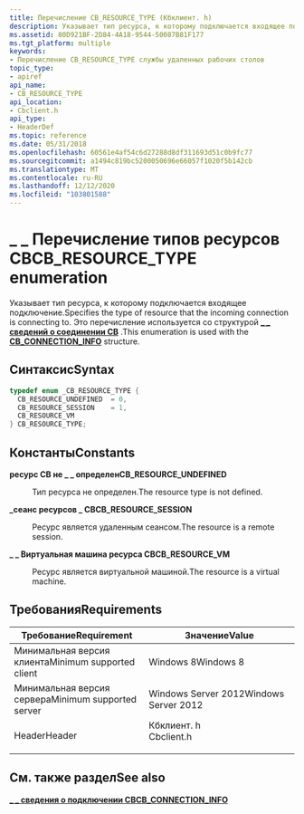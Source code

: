 ```yaml
---
title: Перечисление CB_RESOURCE_TYPE (Кбклиент. h)
description: Указывает тип ресурса, к которому подключается входящее подключение.
ms.assetid: 80D921BF-2D84-4A18-9544-50087B81F177
ms.tgt_platform: multiple
keywords:
- Перечисление CB_RESOURCE_TYPE службы удаленных рабочих столов
topic_type:
- apiref
api_name:
- CB_RESOURCE_TYPE
api_location:
- Cbclient.h
api_type:
- HeaderDef
ms.topic: reference
ms.date: 05/31/2018
ms.openlocfilehash: 60561e4af54c6d27288d8df311693d51c0b9fc77
ms.sourcegitcommit: a1494c819bc5200050696e66057f1020f5b142cb
ms.translationtype: MT
ms.contentlocale: ru-RU
ms.lasthandoff: 12/12/2020
ms.locfileid: "103801588"
---
```

# <a name="cb_resource_type-enumeration"></a><span data-ttu-id="849a7-104">\_ \_ Перечисление типов ресурсов CB</span><span class="sxs-lookup"><span data-stu-id="849a7-104">CB\_RESOURCE\_TYPE enumeration</span></span>

<span data-ttu-id="849a7-105">Указывает тип ресурса, к которому подключается входящее подключение.</span><span class="sxs-lookup"><span data-stu-id="849a7-105">Specifies the type of resource that the incoming connection is connecting to.</span></span> <span data-ttu-id="849a7-106">Это перечисление используется со структурой [**\_ \_ сведений о соединении CB**](cb-connection-info.md) .</span><span class="sxs-lookup"><span data-stu-id="849a7-106">This enumeration is used with the [**CB\_CONNECTION\_INFO**](cb-connection-info.md) structure.</span></span>

## <a name="syntax"></a><span data-ttu-id="849a7-107">Синтаксис</span><span class="sxs-lookup"><span data-stu-id="849a7-107">Syntax</span></span>


```C++
typedef enum _CB_RESOURCE_TYPE { 
  CB_RESOURCE_UNDEFINED  = 0,
  CB_RESOURCE_SESSION    = 1,
  CB_RESOURCE_VM
} CB_RESOURCE_TYPE;
```



## <a name="constants"></a><span data-ttu-id="849a7-108">Константы</span><span class="sxs-lookup"><span data-stu-id="849a7-108">Constants</span></span>

<dl> <dt>

<span data-ttu-id="849a7-109"><span id="CB_RESOURCE_UNDEFINED"></span><span id="cb_resource_undefined"></span>**ресурс CB не \_ \_ определен**</span><span class="sxs-lookup"><span data-stu-id="849a7-109"><span id="CB_RESOURCE_UNDEFINED"></span><span id="cb_resource_undefined"></span>**CB\_RESOURCE\_UNDEFINED**</span></span>
</dt> <dd>

<span data-ttu-id="849a7-110">Тип ресурса не определен.</span><span class="sxs-lookup"><span data-stu-id="849a7-110">The resource type is not defined.</span></span>

</dd> <dt>

<span data-ttu-id="849a7-111"><span id="CB_RESOURCE_SESSION"></span><span id="cb_resource_session"></span>**\_сеанс ресурсов \_ CB**</span><span class="sxs-lookup"><span data-stu-id="849a7-111"><span id="CB_RESOURCE_SESSION"></span><span id="cb_resource_session"></span>**CB\_RESOURCE\_SESSION**</span></span>
</dt> <dd>

<span data-ttu-id="849a7-112">Ресурс является удаленным сеансом.</span><span class="sxs-lookup"><span data-stu-id="849a7-112">The resource is a remote session.</span></span>

</dd> <dt>

<span data-ttu-id="849a7-113"><span id="CB_RESOURCE_VM"></span><span id="cb_resource_vm"></span>**\_ \_ Виртуальная машина ресурса CB**</span><span class="sxs-lookup"><span data-stu-id="849a7-113"><span id="CB_RESOURCE_VM"></span><span id="cb_resource_vm"></span>**CB\_RESOURCE\_VM**</span></span>
</dt> <dd>

<span data-ttu-id="849a7-114">Ресурс является виртуальной машиной.</span><span class="sxs-lookup"><span data-stu-id="849a7-114">The resource is a virtual machine.</span></span>

</dd> </dl>

## <a name="requirements"></a><span data-ttu-id="849a7-115">Требования</span><span class="sxs-lookup"><span data-stu-id="849a7-115">Requirements</span></span>



| <span data-ttu-id="849a7-116">Требование</span><span class="sxs-lookup"><span data-stu-id="849a7-116">Requirement</span></span> | <span data-ttu-id="849a7-117">Значение</span><span class="sxs-lookup"><span data-stu-id="849a7-117">Value</span></span> |
|-------------------------------------|---------------------------------------------------------------------------------------|
| <span data-ttu-id="849a7-118">Минимальная версия клиента</span><span class="sxs-lookup"><span data-stu-id="849a7-118">Minimum supported client</span></span><br/> | <span data-ttu-id="849a7-119">Windows 8</span><span class="sxs-lookup"><span data-stu-id="849a7-119">Windows 8</span></span><br/>                                                                  |
| <span data-ttu-id="849a7-120">Минимальная версия сервера</span><span class="sxs-lookup"><span data-stu-id="849a7-120">Minimum supported server</span></span><br/> | <span data-ttu-id="849a7-121">Windows Server 2012</span><span class="sxs-lookup"><span data-stu-id="849a7-121">Windows Server 2012</span></span><br/>                                                        |
| <span data-ttu-id="849a7-122">Header</span><span class="sxs-lookup"><span data-stu-id="849a7-122">Header</span></span><br/>                   | <dl> <span data-ttu-id="849a7-123"><dt>Кбклиент. h</dt></span><span class="sxs-lookup"><span data-stu-id="849a7-123"><dt>Cbclient.h</dt></span></span> </dl> |



## <a name="see-also"></a><span data-ttu-id="849a7-124">См. также раздел</span><span class="sxs-lookup"><span data-stu-id="849a7-124">See also</span></span>

<dl> <dt>

[<span data-ttu-id="849a7-125">**\_ \_ сведения о подключении CB**</span><span class="sxs-lookup"><span data-stu-id="849a7-125">**CB\_CONNECTION\_INFO**</span></span>](cb-connection-info.md)
</dt> </dl>

 

 





